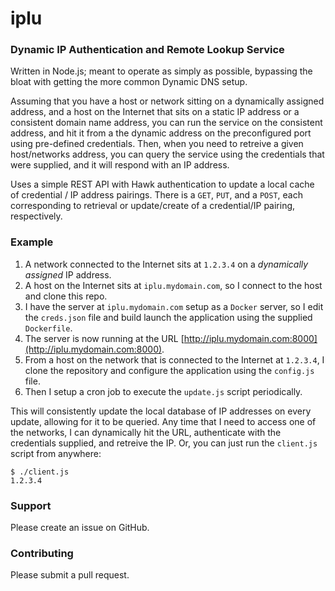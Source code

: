 # iplu
### Dynamic IP Authentication and Remote Lookup Service

Written in Node.js; meant to operate as simply as possible, bypassing the bloat with getting the more common Dynamic DNS setup.

Assuming that you have a host or network sitting on a dynamically assigned address, and a host on the Internet that sits on a static IP address or a consistent domain name address, you can run the service on the consistent address, and hit it from a the dynamic address on the preconfigured port using pre-defined credentials.  Then, when you need to retreive a given host/networks address, you can query the service using the credentials that were supplied, and it will respond with an IP address.

Uses a simple REST API with Hawk authentication to update a local cache of credential / IP address pairings.  There is a `GET`, `PUT`, and a `POST`, each corresponding to retrieval or update/create of a credential/IP pairing, respectively.

### Example

1.  A network connected to the Internet sits at `1.2.3.4` on a _dynamically assigned_ IP address.
2.  A host on the Internet sits at `iplu.mydomain.com`, so I connect to the host and clone this repo.
3.  I have the server at `iplu.mydomain.com` setup as a `Docker` server, so I edit the `creds.json` file and build launch the application using the supplied `Dockerfile`.
4.  The server is now running at the URL [http://iplu.mydomain.com:8000](http://iplu.mydomain.com:8000).
5.  From a host on the network that is connected to the Internet at `1.2.3.4`, I clone the repository and configure the application using the `config.js` file.
6.  Then I setup a cron job to execute the `update.js` script periodically.
 
This will consistently update the local database of IP addresses on every update, allowing for it to be queried.  Any time that I need to access one of the networks, I can dynamically hit the URL, authenticate with the credentials supplied, and retreive the IP.  Or, you can just run the `client.js` script from anywhere:

    $ ./client.js
    1.2.3.4

### Support

Please create an issue on GitHub.

### Contributing

Please submit a pull request.
